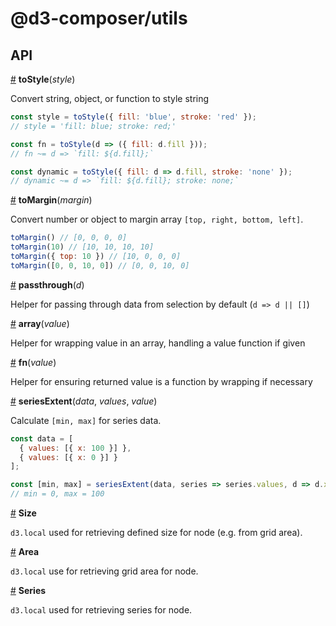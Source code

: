 # @d3-composer/utils

## API

<a href="#toStyle" name="toStyle">#</a> <b>toStyle</b>(<i>style</i>)

Convert string, object, or function to style string

```js
const style = toStyle({ fill: 'blue', stroke: 'red' });
// style = 'fill: blue; stroke: red;'

const fn = toStyle(d => ({ fill: d.fill }));
// fn ~= d => `fill: ${d.fill};`

const dynamic = toStyle({ fill: d => d.fill, stroke: 'none' });
// dynamic ~= d => `fill: ${d.fill}; stroke: none;`
```

<a href="#toMargin" name="toMargin">#</a> <b>toMargin</b>(<i>margin</i>)

Convert number or object to margin array `[top, right, bottom, left]`.

```js
toMargin() // [0, 0, 0, 0]
toMargin(10) // [10, 10, 10, 10]
toMargin({ top: 10 }) // [10, 0, 0, 0]
toMargin([0, 0, 10, 0]) // [0, 0, 10, 0]
```

<a href="#passthrough" name="passthrough">#</a> <b>passthrough</b>(<i>d</i>)

Helper for passing through data from selection by default (`d => d || []`)

<a href="#array" name="array">#</a> <b>array</b>(<i>value</i>)

Helper for wrapping value in an array, handling a value function if given

<a href="#fn" name="fn">#</a> <b>fn</b>(<i>value</i>)

Helper for ensuring returned value is a function by wrapping if necessary

<a href="#seriesExtent" name="seriesExtent">#</a> <b>seriesExtent</b>(<i>data</i>, <i>values</i>, <i>value</i>)

Calculate `[min, max]` for series data.

```js
const data = [
  { values: [{ x: 100 }] },
  { values: [{ x: 0 }] }
];

const [min, max] = seriesExtent(data, series => series.values, d => d.x);
// min = 0, max = 100
```

<a href="#Size-local" name="Size-local">#</a> <b>Size</b>

`d3.local` used for retrieving defined size for node (e.g. from grid area).

<a href="#Area-local" name="Area-local">#</a> <b>Area</b>

`d3.local` use for retrieving grid area for node.

<a href="#Series-local" name="Series-local">#</a> <b>Series</b>

`d3.local` used for retrieving series for node.

